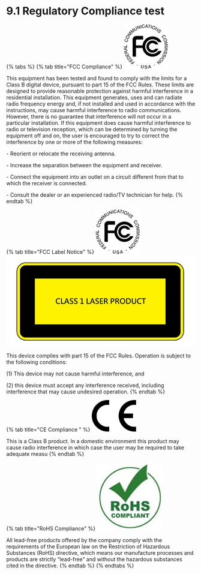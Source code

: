 # 9.1 Regulatory Compliance test

{% tabs %}
{% tab title="FCC Compliance" %}
![](<../.gitbook/assets/image (9) (1).png>)

This equipment has been tested and found to comply with the limits for a Class B digital device, pursuant to part 15 of the FCC Rules. These limits are designed to provide reasonable protection against harmful interference in a residential installation. This equipment generates, uses and can radiate radio frequency energy and, if not installed and used in accordance with the instructions, may cause harmful interference to radio communications. However, there is no guarantee that interference will not occur in a particular installation. If this equipment does cause harmful interference to radio or television reception, which can be determined by turning the equipment off and on, the user is encouraged to try to correct the interference by one or more of the following measures:

\- Reorient or relocate the receiving antenna.

\- Increase the separation between the equipment and receiver.

\- Connect the equipment into an outlet on a circuit different from that to which the receiver is connected.

\- Consult the dealer or an experienced radio/TV technician for help.
{% endtab %}

{% tab title="FCC Label Notice" %}
![](<../.gitbook/assets/image (10) (1) (3).png>) ![](<../.gitbook/assets/image (5) (1) (1).png>)

This device complies with part 15 of the FCC Rules. Operation is subject to the following conditions:

(1) This device may not cause harmful interference, and

(2) this device must accept any interference received, including interference that may cause undesired operation.
{% endtab %}

{% tab title="CE Compliance " %}
![](<../.gitbook/assets/image (4) (1) (1).png>)

This is a Class B product. In a domestic environment this product may cause radio interference in which case the user may be required to take adequate measu
{% endtab %}

{% tab title="RoHS Compliance" %}
![](<../.gitbook/assets/image (2) (1) (1) (1) (1) (2) (1).png>)

All lead-free products offered by the company comply with the requirements of the European law on the Restriction of Hazardous Substances (RoHS) directive, which means our manufacture processes and products are strictly “lead-free” and without the hazardous substances cited in the directive.
{% endtab %}
{% endtabs %}
